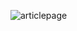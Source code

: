 ![articlepage](https://user-images.githubusercontent.com/76866301/118252426-61119a80-b4c6-11eb-90a7-1163b7b24e20.PNG)
